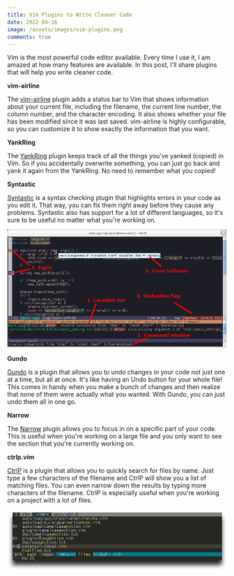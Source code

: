 ```yaml
---
title: Vim Plugins to Write Cleaner Code
date: 2022-04-16
image: /assets/images/vim-plugins.png
comments: true
---
```

Vim is the most powerful code editor available. Every time I use it, I am amazed at how many features are available.  In this post, I'll share plugins that will help you write cleaner code.

**vim-airline**

The [vim-airline](https://github.com/vim-airline/vim-airline) plugin adds a status bar to Vim that shows information about your current file, including the filename, the current line number, the column number, and the character encoding. It also shows whether your file has been modified since it was last saved. vim-airline is highly configurable, so you can customize it to show exactly the information that you want.

**YankRing**

The [YankRing](https://github.com/vim-scripts/YankRing.vim) plugin keeps track of all the things you've yanked (copied) in Vim. So if you accidentally overwrite something, you can just go back and yank it again from the YankRing. No need to remember what you copied!

**Syntastic**

[Syntastic](https://github.com/vim-syntastic/syntastic) is a syntax checking plugin that highlights errors in your code as you edit it. That way, you can fix them right away before they cause any problems. Syntastic also has support for a lot of different languages, so it's sure to be useful no matter what you're working on.

![syntastic plugin vim](/assets/images/syntastic.png)

**Gundo**

[Gundo](https://docs.stevelosh.com/gundo.vim/) is a plugin that allows you to undo changes in your code not just one at a time, but all at once. It's like having an Undo button for your whole file! This comes in handy when you make a bunch of changes and then realize that none of them were actually what you wanted. With Gundo, you can just undo them all in one go.

**Narrow**

The [Narrow](https://www.vim.org/scripts/script.php?script_id=2097) plugin allows you to focus in on a specific part of your code. This is useful when you're working on a large file and you only want to see the section that you're currently working on. 

**ctrlp.vim**

[CtrlP](https://github.com/ctrlpvim/ctrlp.vim) is a plugin that allows you to quickly search for files by name. Just type a few characters of the filename and CtrlP will show you a list of matching files. You can even narrow down the results by typing more characters of the filename. CtrlP is especially useful when you're working on a project with a lot of files.

![vim ctrlp plugin](/assets/images/vim-ctrlp.png)